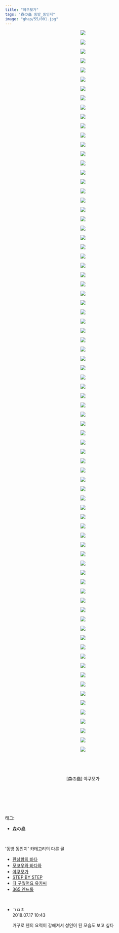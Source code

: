 ```yaml
---
title: "야쿠모가"
tags: "森の蟲 동방_동인지"
image: "ghap/55/001.jpg"
---
```

<div class="article">
<p style="text-align: center; clear: none; float: none;"><img src="{{ site.nasurl }}/ghap/55/001.jpg"/></p>
<p style="text-align: center; clear: none; float: none;"><img src="{{ site.nasurl }}/ghap/55/002.jpg"/></p>
<p style="text-align: center; clear: none; float: none;"><img src="{{ site.nasurl }}/ghap/55/003.jpg"/></p>
<p style="text-align: center; clear: none; float: none;"><img src="{{ site.nasurl }}/ghap/55/004.jpg"/></p>
<p style="text-align: center; clear: none; float: none;"><img src="{{ site.nasurl }}/ghap/55/005.jpg"/></p>
<p style="text-align: center; clear: none; float: none;"><img src="{{ site.nasurl }}/ghap/55/006.jpg"/></p>
<p style="text-align: center; clear: none; float: none;"><img src="{{ site.nasurl }}/ghap/55/007.jpg"/></p>
<p style="text-align: center; clear: none; float: none;"><img src="{{ site.nasurl }}/ghap/55/008.jpg"/></p>
<p style="text-align: center; clear: none; float: none;"><img src="{{ site.nasurl }}/ghap/55/009.jpg"/></p>
<p style="text-align: center; clear: none; float: none;"><img src="{{ site.nasurl }}/ghap/55/010.jpg"/></p>
<p style="text-align: center; clear: none; float: none;"><img src="{{ site.nasurl }}/ghap/55/011.jpg"/></p>
<p style="text-align: center; clear: none; float: none;"><img src="{{ site.nasurl }}/ghap/55/012.jpg"/></p>
<p style="text-align: center; clear: none; float: none;"><img src="{{ site.nasurl }}/ghap/55/013.jpg"/></p>
<p style="text-align: center; clear: none; float: none;"><img src="{{ site.nasurl }}/ghap/55/014.jpg"/></p>
<p style="text-align: center; clear: none; float: none;"><img src="{{ site.nasurl }}/ghap/55/015.jpg"/></p>
<p style="text-align: center; clear: none; float: none;"><img src="{{ site.nasurl }}/ghap/55/016.jpg"/></p>
<p style="text-align: center; clear: none; float: none;"><img src="{{ site.nasurl }}/ghap/55/017.jpg"/></p>
<p style="text-align: center; clear: none; float: none;"><img src="{{ site.nasurl }}/ghap/55/018.jpg"/></p>
<p style="text-align: center; clear: none; float: none;"><img src="{{ site.nasurl }}/ghap/55/019.jpg"/></p>
<p style="text-align: center; clear: none; float: none;"><img src="{{ site.nasurl }}/ghap/55/020.jpg"/></p>
<p style="text-align: center; clear: none; float: none;"><img src="{{ site.nasurl }}/ghap/55/021.jpg"/></p>
<p style="text-align: center; clear: none; float: none;"><img src="{{ site.nasurl }}/ghap/55/022.jpg"/></p>
<p style="text-align: center; clear: none; float: none;"><img src="{{ site.nasurl }}/ghap/55/023.jpg"/></p>
<p style="text-align: center; clear: none; float: none;"><img src="{{ site.nasurl }}/ghap/55/024.jpg"/></p>
<p style="text-align: center; clear: none; float: none;"><img src="{{ site.nasurl }}/ghap/55/025.jpg"/></p>
<p style="text-align: center; clear: none; float: none;"><img src="{{ site.nasurl }}/ghap/55/026.jpg"/></p>
<p style="text-align: center; clear: none; float: none;"><img src="{{ site.nasurl }}/ghap/55/027.jpg"/></p>
<p style="text-align: center; clear: none; float: none;"><img src="{{ site.nasurl }}/ghap/55/028.jpg"/></p>
<p style="text-align: center; clear: none; float: none;"><img src="{{ site.nasurl }}/ghap/55/029.jpg"/></p>
<p style="text-align: center; clear: none; float: none;"><img src="{{ site.nasurl }}/ghap/55/030.jpg"/></p>
<p style="text-align: center; clear: none; float: none;"><img src="{{ site.nasurl }}/ghap/55/031.jpg"/></p>
<p style="text-align: center; clear: none; float: none;"><img src="{{ site.nasurl }}/ghap/55/032.jpg"/></p>
<p style="text-align: center; clear: none; float: none;"><img src="{{ site.nasurl }}/ghap/55/033.jpg"/></p>
<p style="text-align: center; clear: none; float: none;"><img src="{{ site.nasurl }}/ghap/55/034.jpg"/></p>
<p style="text-align: center; clear: none; float: none;"><img src="{{ site.nasurl }}/ghap/55/035.jpg"/></p>
<p style="text-align: center; clear: none; float: none;"><img src="{{ site.nasurl }}/ghap/55/036.jpg"/></p>
<p style="text-align: center; clear: none; float: none;"><img src="{{ site.nasurl }}/ghap/55/037.jpg"/></p>
<p style="text-align: center; clear: none; float: none;"><img src="{{ site.nasurl }}/ghap/55/038.jpg"/></p>
<p style="text-align: center; clear: none; float: none;"><img src="{{ site.nasurl }}/ghap/55/039.jpg"/></p>
<p style="text-align: center; clear: none; float: none;"><img src="{{ site.nasurl }}/ghap/55/040.jpg"/></p>
<p style="text-align: center; clear: none; float: none;"><img src="{{ site.nasurl }}/ghap/55/041.jpg"/></p>
<p style="text-align: center; clear: none; float: none;"><img src="{{ site.nasurl }}/ghap/55/042.jpg"/></p>
<p style="text-align: center; clear: none; float: none;"><img src="{{ site.nasurl }}/ghap/55/043.jpg"/></p>
<p style="text-align: center; clear: none; float: none;"><img src="{{ site.nasurl }}/ghap/55/044.jpg"/></p>
<p style="text-align: center; clear: none; float: none;"><img src="{{ site.nasurl }}/ghap/55/045.jpg"/></p>
<p style="text-align: center; clear: none; float: none;"><img src="{{ site.nasurl }}/ghap/55/046.jpg"/></p>
<p style="text-align: center; clear: none; float: none;"><img src="{{ site.nasurl }}/ghap/55/047.jpg"/></p>
<p style="text-align: center; clear: none; float: none;"><img src="{{ site.nasurl }}/ghap/55/048.jpg"/></p>
<p style="text-align: center; clear: none; float: none;"><img src="{{ site.nasurl }}/ghap/55/049.jpg"/></p>
<p style="text-align: center; clear: none; float: none;"><img src="{{ site.nasurl }}/ghap/55/050.jpg"/></p>
<p style="text-align: center; clear: none; float: none;"><img src="{{ site.nasurl }}/ghap/55/051.jpg"/></p>
<p style="text-align: center; clear: none; float: none;"><img src="{{ site.nasurl }}/ghap/55/052.jpg"/></p>
<p style="text-align: center; clear: none; float: none;"><img src="{{ site.nasurl }}/ghap/55/053.jpg"/></p>
<p style="text-align: center; clear: none; float: none;"><img src="{{ site.nasurl }}/ghap/55/054.jpg"/></p>
<p style="text-align: center; clear: none; float: none;"><img src="{{ site.nasurl }}/ghap/55/055.jpg"/></p>
<p style="text-align: center; clear: none; float: none;"><img src="{{ site.nasurl }}/ghap/55/056.jpg"/></p>
<p style="text-align: center; clear: none; float: none;"><img src="{{ site.nasurl }}/ghap/55/057.jpg"/></p>
<p style="text-align: center; clear: none; float: none;"><img src="{{ site.nasurl }}/ghap/55/058.jpg"/></p>
<p style="text-align: center; clear: none; float: none;"><img src="{{ site.nasurl }}/ghap/55/059.jpg"/></p>
<p style="text-align: center; clear: none; float: none;"><img src="{{ site.nasurl }}/ghap/55/060.jpg"/></p>
<p style="text-align: center; clear: none; float: none;"><img src="{{ site.nasurl }}/ghap/55/061.jpg"/></p>
<p style="text-align: center; clear: none; float: none;"><img src="{{ site.nasurl }}/ghap/55/062.jpg"/></p>
<p style="text-align: center; clear: none; float: none;"><img src="{{ site.nasurl }}/ghap/55/063.jpg"/></p>
<p style="text-align: center; clear: none; float: none;"><img src="{{ site.nasurl }}/ghap/55/064.jpg"/></p>
<p style="text-align: center; clear: none; float: none;"><img src="{{ site.nasurl }}/ghap/55/065.jpg"/></p>
<p style="text-align: center; clear: none; float: none;"><img src="{{ site.nasurl }}/ghap/55/066.jpg"/></p>
<p style="text-align: center; clear: none; float: none;"><img src="{{ site.nasurl }}/ghap/55/067.jpg"/></p>
<p style="text-align: center; clear: none; float: none;"><img src="{{ site.nasurl }}/ghap/55/068.jpg"/></p>
<p style="text-align: center; clear: none; float: none;"><img src="{{ site.nasurl }}/ghap/55/069.jpg"/></p>
<p style="text-align: center; clear: none; float: none;"><img src="{{ site.nasurl }}/ghap/55/070.jpg"/></p>
<p style="text-align: center; clear: none; float: none;"><img src="{{ site.nasurl }}/ghap/55/071.jpg"/></p>
<p style="text-align: center; clear: none; float: none;"><img src="{{ site.nasurl }}/ghap/55/072.jpg"/></p>
<p style="text-align: center; clear: none; float: none;"><img src="{{ site.nasurl }}/ghap/55/073.jpg"/></p>
<p style="text-align: center; clear: none; float: none;"><img src="{{ site.nasurl }}/ghap/55/074.jpg"/></p>
<p style="text-align: center; clear: none; float: none;"><img src="{{ site.nasurl }}/ghap/55/075.jpg"/></p>
<p style="text-align: center; clear: none; float: none;"><img src="{{ site.nasurl }}/ghap/55/076.jpg"/></p>
<p style="text-align: center; clear: none; float: none;"><img src="{{ site.nasurl }}/ghap/55/077.jpg"/></p>
<p style="text-align: center; clear: none; float: none;"><img src="{{ site.nasurl }}/ghap/55/078.jpg"/></p>
<p style="text-align: center; clear: none; float: none;"><br/></p>
<p style="text-align: center; clear: none; float: none;"><br/></p>
<p style="text-align: center; clear: none; float: none;">[森の蟲] 야쿠모가</p>
<p style="text-align: center; clear: none; float: none;"><br/></p>
<p><br/></p>
</div><br/>
<div class="tagTrail">
<p>태그: </p>
<ul>
<li>森の蟲</li>
</ul>
</div><br/>
<div class="another">
<p>'동방 동인지' 카테고리의 다른 글</p>
<ul>
<li><a href="/2016-06-16-ghap_58">환상향의 바다</a></li>
<li><a href="/2016-06-16-ghap_56">모코우와 바다와</a></li>
<li><a href="/2016-06-16-ghap_55">야쿠모가</a></li>
<li><a href="/2016-06-16-ghap_53">STEP BY STEP</a></li>
<li><a href="/2016-06-16-ghap_52">다 구웠어요 유카씨</a></li>
<li><a href="/2016-06-16-ghap_51">365 엔드롤</a></li>
</ul>
</div><br/>
<div class="cb_module cb_fluid">
<div class="cb_wrt cb_profile">
<div class="comment">
<ul>
<li class="cb_thumb_off" id="comment15288484">
<div class="cb_comment_area">
<div class="cb_info_area">
<div class="cb_section">
<span class="cb_nick_name">ㄱㅁㅎ</span>
</div>
<div class="cb_section">
<span class="cb_date">2018.07.17 10:43 </span>
</div>
</div>
<div class="cb_dsc_comment">
<p class="cb_dsc">
											거꾸로 첸의 요력이 강해져서 성인이 된 모습도 보고 싶다
										</p>
</div>
</div></li>
</ul>
</div>
</div><!-- commentList close -->
</div><br/>

